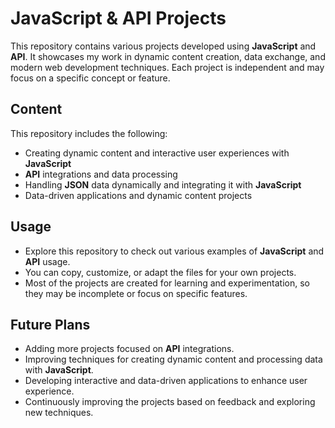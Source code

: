 # JavaScript & API Projects

This repository contains various projects developed using **JavaScript** and **API**. It showcases my work in dynamic content creation, data exchange, and modern web development techniques. Each project is independent and may focus on a specific concept or feature.

## Content

This repository includes the following:

- Creating dynamic content and interactive user experiences with **JavaScript**
- **API** integrations and data processing
- Handling **JSON** data dynamically and integrating it with **JavaScript**
- Data-driven applications and dynamic content projects

## Usage

- Explore this repository to check out various examples of **JavaScript** and **API** usage.
- You can copy, customize, or adapt the files for your own projects.
- Most of the projects are created for learning and experimentation, so they may be incomplete or focus on specific features.

## Future Plans

- Adding more projects focused on **API** integrations.
- Improving techniques for creating dynamic content and processing data with **JavaScript**.
- Developing interactive and data-driven applications to enhance user experience.
- Continuously improving the projects based on feedback and exploring new techniques.

